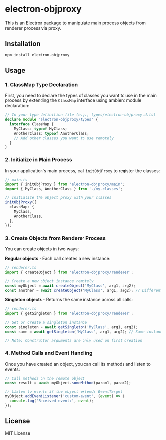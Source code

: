 # electron-objproxy

This is an Electron package to manipulate main process objects from renderer process via proxy.

## Installation

```bash
npm install electron-objproxy
```

## Usage

### 1. ClassMap Type Declaration

First, you need to declare the types of classes you want to use in the main process by extending the `ClassMap` interface using ambient module declaration:

```typescript
// In your type definition file (e.g., types/electron-objproxy.d.ts)
declare module 'electron-objproxy/types' {
  interface ClassMap {
    MyClass: typeof MyClass;
    AnotherClass: typeof AnotherClass;
    // Add other classes you want to use remotely
  }
}
```

### 2. Initialize in Main Process

In your application's main process, call `initObjProxy` to register the classes:

```typescript
// main.ts
import { initObjProxy } from 'electron-objproxy/main';
import { MyClass, AnotherClass } from './my-classes';

// Initialize the object proxy with your classes
initObjProxy({
  classMap: {
    MyClass,
    AnotherClass,
  },
});
```

### 3. Create Objects from Renderer Process

You can create objects in two ways:

**Regular objects** - Each call creates a new instance:

```typescript
// renderer.ts
import { createObject } from 'electron-objproxy/renderer';

// Create a new object instance remotely
const myObject = await createObject('MyClass', arg1, arg2);
const another = await createObject('MyClass', arg1, arg2); // Different instance
```

**Singleton objects** - Returns the same instance across all calls:

```typescript
// renderer.ts
import { getSingleton } from 'electron-objproxy/renderer';

// Get or create a singleton instance
const singleton = await getSingleton('MyClass', arg1, arg2);
const same = await getSingleton('MyClass', arg1, arg2); // Same instance

// Note: Constructor arguments are only used on first creation
```

### 4. Method Calls and Event Handling

Once you have created an object, you can call its methods and listen to events:

```typescript
// Call methods on the remote object
const result = await myObject.someMethod(param1, param2);

// Listen to events if the object extends EventTarget
myObject.addEventListener('custom-event', (event) => {
  console.log('Received event:', event);
});
```

## License

MIT License
